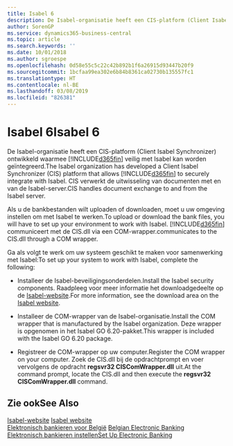 ```yaml
---
title: Isabel 6
description: De Isabel-organisatie heeft een CIS-platform (Client Isabel Synchronizer) ontwikkeld waarmee Business Central veilig met Isabel kan worden geïntegreerd. CIS verwerkt de uitwisseling van documenten met en van de Isabel-server.
author: SorenGP
ms.service: dynamics365-business-central
ms.topic: article
ms.search.keywords: ''
ms.date: 10/01/2018
ms.author: sgroespe
ms.openlocfilehash: 0d58e55c5c22c42b892b1f6a26915d93447b20f9
ms.sourcegitcommit: 1bcfaa99ea302e6b84b8361ca02730b135557fc1
ms.translationtype: HT
ms.contentlocale: nl-BE
ms.lasthandoff: 03/08/2019
ms.locfileid: "826381"
---
```

# <a name="isabel-6"></a><span data-ttu-id="d5428-104">Isabel 6</span><span class="sxs-lookup"><span data-stu-id="d5428-104">Isabel 6</span></span>
<span data-ttu-id="d5428-105">De Isabel-organisatie heeft een CIS-platform (Client Isabel Synchronizer) ontwikkeld waarmee [!INCLUDE[d365fin](../../includes/d365fin_md.md)] veilig met Isabel kan worden geïntegreerd.</span><span class="sxs-lookup"><span data-stu-id="d5428-105">The Isabel organization has developed a Client Isabel Synchronizer (CIS) platform that allows [!INCLUDE[d365fin](../../includes/d365fin_md.md)] to securely integrate with Isabel.</span></span> <span data-ttu-id="d5428-106">CIS verwerkt de uitwisseling van documenten met en van de Isabel-server.</span><span class="sxs-lookup"><span data-stu-id="d5428-106">CIS handles document exchange to and from the Isabel server.</span></span>  

<span data-ttu-id="d5428-107">Als u de bankbestanden wilt uploaden of downloaden, moet u uw omgeving instellen om met Isabel te werken.</span><span class="sxs-lookup"><span data-stu-id="d5428-107">To upload or download the bank files, you will have to set up your environment to work with Isabel.</span></span> [!INCLUDE[d365fin](../../includes/d365fin_md.md)] <span data-ttu-id="d5428-108">communiceert met de CIS.dll via een COM-wrapper.</span><span class="sxs-lookup"><span data-stu-id="d5428-108">communicates to the CIS.dll through a COM wrapper.</span></span>  

<span data-ttu-id="d5428-109">Ga als volgt te werk om uw systeem geschikt te maken voor samenwerking met Isabel:</span><span class="sxs-lookup"><span data-stu-id="d5428-109">To set up your system to work with Isabel, complete the following:</span></span>  

- <span data-ttu-id="d5428-110">Installeer de Isabel-beveiligingsonderdelen.</span><span class="sxs-lookup"><span data-stu-id="d5428-110">Install the Isabel security components.</span></span> <span data-ttu-id="d5428-111">Raadpleeg voor meer informatie het downloadgedeelte op de [Isabel-website](https://go.microsoft.com/fwlink/?LinkId=210323).</span><span class="sxs-lookup"><span data-stu-id="d5428-111">For more information, see the download area on the [Isabel website](https://go.microsoft.com/fwlink/?LinkId=210323).</span></span>  

- <span data-ttu-id="d5428-112">Installeer de COM-wrapper van de Isabel-organisatie.</span><span class="sxs-lookup"><span data-stu-id="d5428-112">Install the COM wrapper that is manufactured by the Isabel organization.</span></span> <span data-ttu-id="d5428-113">Deze wrapper is opgenomen in het Isabel GO 6.20-pakket.</span><span class="sxs-lookup"><span data-stu-id="d5428-113">This wrapper is included with the Isabel GO 6.20 package.</span></span>  

- <span data-ttu-id="d5428-114">Registreer de COM-wrapper op uw computer.</span><span class="sxs-lookup"><span data-stu-id="d5428-114">Register the COM wrapper on your computer.</span></span> <span data-ttu-id="d5428-115">Zoek de CIS.dll bij de opdrachtprompt en voer vervolgens de opdracht **regsvr32 CISComWrapper.dll** uit.</span><span class="sxs-lookup"><span data-stu-id="d5428-115">At the command prompt, locate the CIS.dll and then execute the **regsvr32 CISComWrapper.dll** command.</span></span>  

## <a name="see-also"></a><span data-ttu-id="d5428-116">Zie ook</span><span class="sxs-lookup"><span data-stu-id="d5428-116">See Also</span></span>  
 <span data-ttu-id="d5428-117">[Isabel-website](https://go.microsoft.com/fwlink/?LinkId=210323) </span><span class="sxs-lookup"><span data-stu-id="d5428-117">[Isabel website](https://go.microsoft.com/fwlink/?LinkId=210323) </span></span>  
 <span data-ttu-id="d5428-118">[Elektronisch bankieren voor België](belgian-electronic-banking.md) </span><span class="sxs-lookup"><span data-stu-id="d5428-118">[Belgian Electronic Banking](belgian-electronic-banking.md) </span></span>  
 [<span data-ttu-id="d5428-119">Elektronisch bankieren instellen</span><span class="sxs-lookup"><span data-stu-id="d5428-119">Set Up Electronic Banking</span></span>](how-to-set-up-electronic-banking.md)
